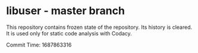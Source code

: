 # libuser - master branch

This repository contains frozen state of the repository.
Its history is cleared. It is used only for static code
analysis with Codacy.

Commit Time: 1687863316